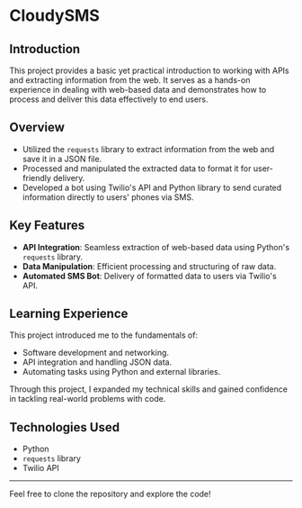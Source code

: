 # **CloudySMS**

## **Introduction**
This project provides a basic yet practical introduction to working with APIs and extracting information from the web. It serves as a hands-on experience in dealing with web-based data and demonstrates how to process and deliver this data effectively to end users.

## **Overview**
- Utilized the `requests` library to extract information from the web and save it in a JSON file.
- Processed and manipulated the extracted data to format it for user-friendly delivery.
- Developed a bot using Twilio's API and Python library to send curated information directly to users' phones via SMS.

## **Key Features**
- **API Integration**: Seamless extraction of web-based data using Python's `requests` library.
- **Data Manipulation**: Efficient processing and structuring of raw data.
- **Automated SMS Bot**: Delivery of formatted data to users via Twilio's API.

## **Learning Experience**
This project introduced me to the fundamentals of:
- Software development and networking.
- API integration and handling JSON data.
- Automating tasks using Python and external libraries.

Through this project, I expanded my technical skills and gained confidence in tackling real-world problems with code.

## **Technologies Used**
- Python
- `requests` library
- Twilio API

---

Feel free to clone the repository and explore the code!
